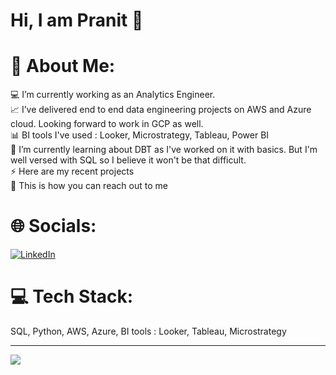 # Hi, I am Pranit 👋

# 💫 About Me:
💻 I’m currently working as an Analytics Engineer. <br>📈 I’ve delivered end to end data engineering projects on AWS and Azure cloud. Looking forward to work in GCP as well. <br>📊 BI tools I've used : Looker, Microstrategy, Tableau, Power BI<br>🌱 I’m currently learning about DBT as I've worked on it with basics. But I'm well versed with SQL so I believe it won't be that difficult.<br>⚡ Here are my recent projects<br>🎥 This is how you can reach out to me


# 🌐 Socials:
[![LinkedIn](https://img.shields.io/badge/LinkedIn-%230077B5.svg?logo=linkedin&logoColor=white)](https://linkedin.com/in/https://www.linkedin.com/in/patil-pranit/) 

# 💻 Tech Stack:
SQL, Python, AWS, Azure, BI tools : Looker, Tableau, Microstrategy


---
[![](https://visitcount.itsvg.in/api?id=pranit1617&icon=0&color=0)](https://visitcount.itsvg.in)

<!-- Proudly created with GPRM ( https://gprm.itsvg.in ) -->
